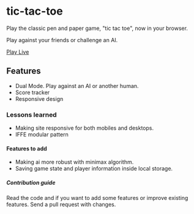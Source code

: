 # tic-tac-toe 
Play the classic pen and paper game, "tic tac toe", now in your browser.

Play against your friends or challenge an AI.

[Play Live](https://pradeeps4ini.github.io/tic-tac-toe/)

## Features
* Dual Mode. Play against an AI or another human.
* Score tracker
* Responsive design

### Lessons learned
* Making site responsive for both mobiles and desktops.
* IFFE modular pattern

#### Features to add
* Making ai more robust with minimax algorithm.
* Saving game state and player information inside local storage.

##### Contribution guide
Read the code and if you want to add some features or improve existing features. Send a pull request with changes. 


